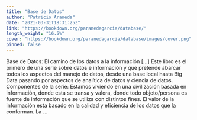 ```yaml
---
title: "Base de Datos"
author: "Patricio Araneda"
date: "2021-03-31T18:31:25Z"
link: "https://bookdown.org/paranedagarcia/database/"
length_weight: "16.5%"
cover: "https://bookdown.org/paranedagarcia/database/images/cover.png"
pinned: false
---
```


Base de Datos: El camino de los datos a la información [...] Este libro es el primero de una serie sobre datos e información y que pretende abarcar todos los aspectos del manejo de datos, desde una base local hasta Big Data pasando por aspectos de analítica de datos y ciencia de datos. Componentes de la serie: Estamos viviendo en una civilización basada en información, donde esta se transa y valora, donde todo objeto/persona es fuente de información que se utiliza con distintos fines. El valor de la información esta basado en la calidad y eficiencia de los datos que la conforman. La ...
